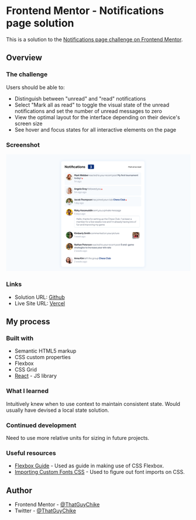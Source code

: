 # Frontend Mentor - Notifications page solution

This is a solution to the [Notifications page challenge on Frontend Mentor](https://www.frontendmentor.io/challenges/notifications-page-DqK5QAmKbC).

## Overview

### The challenge

Users should be able to:

- Distinguish between "unread" and "read" notifications
- Select "Mark all as read" to toggle the visual state of the unread notifications and set the number of unread messages to zero
- View the optimal layout for the interface depending on their device's screen size
- See hover and focus states for all interactive elements on the page

### Screenshot

![](./notifications.png)


### Links

- Solution URL: [Github](https://github.com/ChukwubelijeOnodugo/notifications-page)
- Live Site URL: [Vercel](https://notifications-page-challenge.vercel.app/)

## My process

### Built with

- Semantic HTML5 markup
- CSS custom properties
- Flexbox
- CSS Grid
- [React](https://reactjs.org/) - JS library

### What I learned

Intuitively knew when to use context to maintain consistent state. Would usually have devised a local state solution.

### Continued development

Need to use more relative units for sizing in future projects.

### Useful resources

- [Flexbox Guide](https://css-tricks.com/snippets/css/a-guide-to-flexbox/) - Used as guide in making use of CSS Flexbox.
- [Importing Custom Fonts CSS](https://www.digitalocean.com/community/tutorials/how-to-load-and-use-custom-fonts-with-css) - Used to figure out font imports on CSS.

## Author

- Frontend Mentor - [@ThatGuyChike](https://www.frontendmentor.io/profile/ThatGuyChike)
- Twitter - [@ThatGuyChike](https://www.twitter.com/ThatGuyChike)
